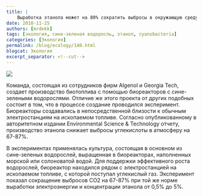 ```yaml
---
title: |
    Выработка этанола может на 80% сократить выбросы в окружающую среду!
date: 2010-11-25
authors: [mrdekk]
tags: [экология, сине-зеленая водоросль, этанол, cyanobacteria]
categories: [Экология]
permalink: /blog/ecology/140.html
blogcat: Экология
excerpt_separator: <!--cut-->
---
```



![](http://itw66.ru/uploads/images/00/00/01/2010/11/25/33f076.png)


Команда, состоящая из сотрудников фирм Algenol и Georgia Tech, создает производство биотоплива с помощью биореакторов с сине-зелеными водорослями. Отличие же этого проекта от других подобных состоит в том, что в процессе создание проводился эксперимент. Биореакторы создавались в непосредственной близости к обычным электростанциям на ископаемом топливе. Согласно опубликованному в авторитетном издании Environmental Science & Technology отчету, производство этанола снижает выбросы углекислоты в атмосферу на 67-87%.

В экспериментах применялась культура, состоящая в основном из сине-зеленых водорослей, выращенная в биореакторах, наполненных морской или солоноватой водой.  Для поддержки эффективного роста водорослей, биореактор находился рядом с электростанцией на ископаемом топливе, с которой поступал углекислый газ. Эксперимент показал сокращение выбросов СО2 на 67-87% при той же норме выработки электроэнергии и концентрации этанола от 0,5% до 5%.
